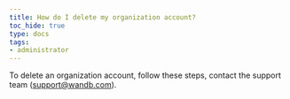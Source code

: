 ```yaml
---
title: How do I delete my organization account?
toc_hide: true
type: docs
tags:
- administrator
---
```

To delete an organization account, follow these steps, contact the support team (support@wandb.com).
